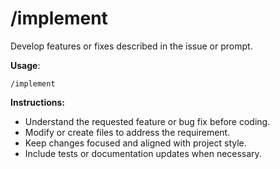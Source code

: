 # /implement

Develop features or fixes described in the issue or prompt.

**Usage**:
```
/implement
```

**Instructions:**
- Understand the requested feature or bug fix before coding.
- Modify or create files to address the requirement.
- Keep changes focused and aligned with project style.
- Include tests or documentation updates when necessary.
